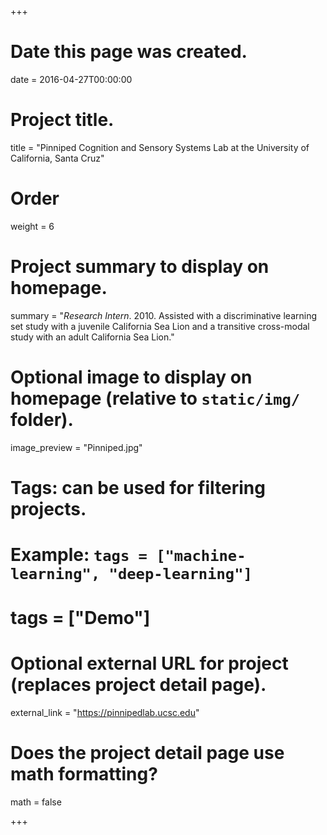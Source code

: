 +++
# Date this page was created.
date = 2016-04-27T00:00:00

# Project title.
title = "Pinniped Cognition and Sensory Systems Lab at the University of California, Santa Cruz"

# Order 
weight = 6

# Project summary to display on homepage.
summary = "*Research Intern*. 2010. Assisted with a discriminative learning set study with a juvenile California Sea Lion and a transitive cross-modal study with an adult California Sea Lion."

# Optional image to display on homepage (relative to `static/img/` folder).
image_preview = "Pinniped.jpg"

# Tags: can be used for filtering projects.
# Example: `tags = ["machine-learning", "deep-learning"]`
# tags = ["Demo"]

# Optional external URL for project (replaces project detail page).
external_link = "https://pinnipedlab.ucsc.edu"

# Does the project detail page use math formatting?
math = false

+++

